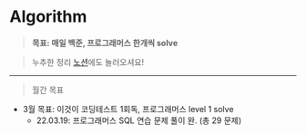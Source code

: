 # Algorithm
> **목표: 매일 백준, 프로그래머스 한개씩 solve**


> 누추한 정리 [노션](https://grass-whimsey-4c6.notion.site/Ready-for-Coding-Test-ed424bcb855248f9a6fd281d4ed9d9a3)에도 놀러오셔요!

-----------------------
> 월간 목표
* 3월 목표: 이것이 코딩테스트 1회독, 프로그래머스 level 1 solve
  * 22.03.19: 프로그래머스 SQL 연습 문제 풀이 완. (총 29 문제) 

